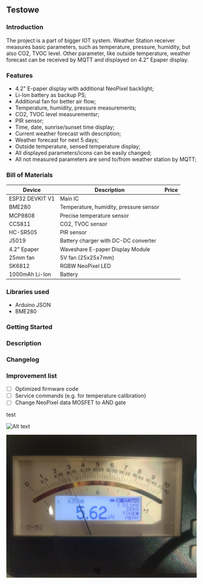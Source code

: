 ## Testowe

### Introduction

The project is a part of bigger IOT system. Weather Station receiver measures basic parameters, such as temperature, pressure, humidity, but also CO2, TVOC level. Other parameter, like outside temperature, weather forecast can be received by MQTT and displayed on 4.2" Epaper display.

### Features

- 4.2" E-paper display with additional NeoPixel backlight;
- Li-Ion battery as backup PS;
- Additional fan for better air flow;
- Temperature, humidity, pressure measurements;
- CO2, TVOC level measurementsr;
- PIR sensor;
- Time, date, sunrise/sunset time display;
- Current weather forecast with description;
- Weather forecast for next 5 days;
- Outside temperature, sensed temperature display;
- All displayed parameters/icons can be easily changed;
- All not measured parameters are send to/from weather station by MQTT;

### Bill of Materials

| Device  		    | Description 	                          | Price		  | 
| --------------- | --------------------------------------- |-----------|
| ESP32 DEVKIT V1 | Main IC                                 |			      |
| BME280          | Temperature, humidity, pressure sensor  |			      |
| MCP9808         | Precise temperature sensor              |           |
| CCS811          | CO2, TVOC sensor                        |           |
| HC-SR505        | PIR sensor                              |           |
| J5019           | Battery charger with DC-DC converter    |           |
| 4.2" Epaper     | Waveshare E-paper Display Module        |           |
| 25mm fan        | 5V fan (25x25x7mm)                      |           |
| SK6812          | RGBW NeoPixel LED                       |           |
| 1000mAh Li-Ion  | Battery                                 |           |

### Libraries used

- Arduino JSON
- BME280

### Getting Started

### Description

### Changelog

### Improvement list

- [ ] Optimized firmware code
- [ ] Service commands (e.g. for temperature calibration)
- [ ] Change NeoPixel data MOSFET to AND gate

test

![Alt text](Testowe/Pictures/IMG1.jpg?raw=true "Title")

![Screenshot](Pictures/IMG1.jpg)
